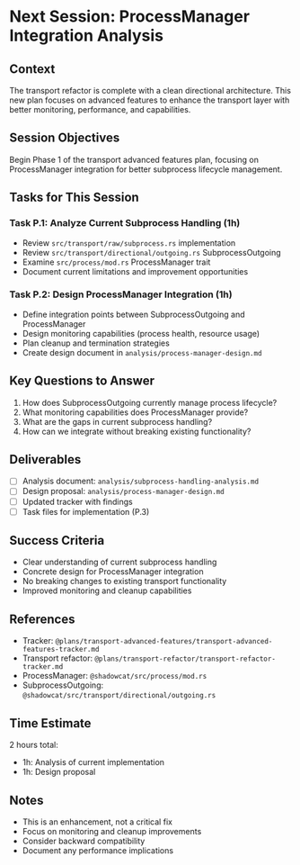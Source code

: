 # Next Session: ProcessManager Integration Analysis

## Context
The transport refactor is complete with a clean directional architecture. This new plan focuses on advanced features to enhance the transport layer with better monitoring, performance, and capabilities.

## Session Objectives
Begin Phase 1 of the transport advanced features plan, focusing on ProcessManager integration for better subprocess lifecycle management.

## Tasks for This Session

### Task P.1: Analyze Current Subprocess Handling (1h)
- Review `src/transport/raw/subprocess.rs` implementation
- Review `src/transport/directional/outgoing.rs` SubprocessOutgoing
- Examine `src/process/mod.rs` ProcessManager trait
- Document current limitations and improvement opportunities

### Task P.2: Design ProcessManager Integration (1h)
- Define integration points between SubprocessOutgoing and ProcessManager
- Design monitoring capabilities (process health, resource usage)
- Plan cleanup and termination strategies
- Create design document in `analysis/process-manager-design.md`

## Key Questions to Answer
1. How does SubprocessOutgoing currently manage process lifecycle?
2. What monitoring capabilities does ProcessManager provide?
3. What are the gaps in current subprocess handling?
4. How can we integrate without breaking existing functionality?

## Deliverables
- [ ] Analysis document: `analysis/subprocess-handling-analysis.md`
- [ ] Design proposal: `analysis/process-manager-design.md`
- [ ] Updated tracker with findings
- [ ] Task files for implementation (P.3)

## Success Criteria
- Clear understanding of current subprocess handling
- Concrete design for ProcessManager integration
- No breaking changes to existing transport functionality
- Improved monitoring and cleanup capabilities

## References
- Tracker: `@plans/transport-advanced-features/transport-advanced-features-tracker.md`
- Transport refactor: `@plans/transport-refactor/transport-refactor-tracker.md`
- ProcessManager: `@shadowcat/src/process/mod.rs`
- SubprocessOutgoing: `@shadowcat/src/transport/directional/outgoing.rs`

## Time Estimate
2 hours total:
- 1h: Analysis of current implementation
- 1h: Design proposal

## Notes
- This is an enhancement, not a critical fix
- Focus on monitoring and cleanup improvements
- Consider backward compatibility
- Document any performance implications